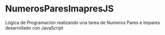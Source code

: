 # NumerosParesImapresJS
Lógica de Programación realizando una tarea de Numeros Pares e Impares desarrollado con JavaScript

